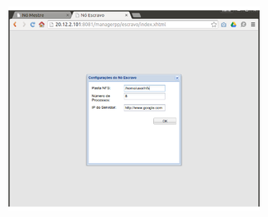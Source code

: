 ![Interface Gŕafica do Mestre](https://raw.githubusercontent.com/renedet/managerpp/master/Tutorial/imagens/img9.png)
